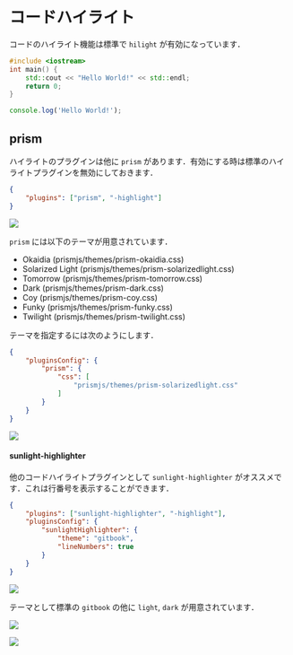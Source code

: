 # コードハイライト

コードのハイライト機能は標準で `hilight` が有効になっています．

```cpp
#include <iostream>
int main() {
    std::cout << "Hello World!" << std::endl;
    return 0;
}
```

```js
console.log('Hello World!');
```

## prism

ハイライトのプラグインは他に `prism` があります．有効にする時は標準のハイライトプラグインを無効にしておきます．

```json
{
    "plugins": ["prism", "-highlight"]
}
```

![](/images/1575613032.png)

`prism` には以下のテーマが用意されています．

- Okaidia (prismjs/themes/prism-okaidia.css)
- Solarized Light (prismjs/themes/prism-solarizedlight.css)
- Tomorrow (prismjs/themes/prism-tomorrow.css)
- Dark (prismjs/themes/prism-dark.css)
- Coy (prismjs/themes/prism-coy.css)
- Funky (prismjs/themes/prism-funky.css)
- Twilight (prismjs/themes/prism-twilight.css)

テーマを指定するには次のようにします．

```json
{
    "pluginsConfig": {
        "prism": {
            "css": [
                "prismjs/themes/prism-solarizedlight.css"
            ]
        }
    }
}
```


![](/images/1575613495.png)

#### sunlight-highlighter

他のコードハイライトプラグインとして `sunlight-highlighter` がオススメです．これは行番号を表示することができます．

```json
{
    "plugins": ["sunlight-highlighter", "-highlight"],
    "pluginsConfig": {
        "sunlightHighlighter": {
            "theme": "gitbook",
            "lineNumbers": true
        }
    }
}
```

![](/images/1575614908.png)

テーマとして標準の `gitbook` の他に `light`, `dark` が用意されています．

![](/images/1575614955.png)

![](/images/1575614968.png)
